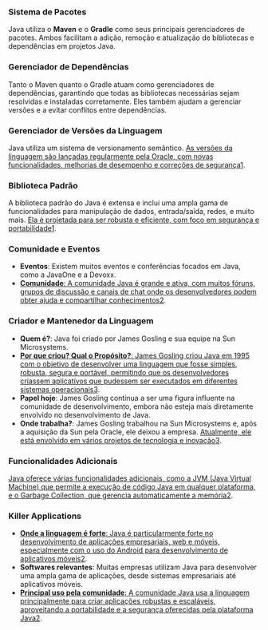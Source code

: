 ### Sistema de Pacotes

Java utiliza o **Maven** e o **Gradle** como seus principais gerenciadores de pacotes. Ambos facilitam a adição, remoção e atualização de bibliotecas e dependências em projetos Java.

### Gerenciador de Dependências

Tanto o Maven quanto o Gradle atuam como gerenciadores de dependências, garantindo que todas as bibliotecas necessárias sejam resolvidas e instaladas corretamente. Eles também ajudam a gerenciar versões e a evitar conflitos entre dependências.

### Gerenciador de Versões da Linguagem

Java utiliza um sistema de versionamento semântico. [As versões da linguagem são lançadas regularmente pela Oracle, com novas funcionalidades, melhorias de desempenho e correções de segurança](https://www.alura.com.br/artigos/java)[1](https://www.alura.com.br/artigos/java).

### Biblioteca Padrão

A biblioteca padrão do Java é extensa e inclui uma ampla gama de funcionalidades para manipulação de dados, entrada/saída, redes, e muito mais. [Ela é projetada para ser robusta e eficiente, com foco em segurança e portabilidade](https://www.alura.com.br/artigos/java)[1](https://www.alura.com.br/artigos/java).

### Comunidade e Eventos

- **Eventos**: Existem muitos eventos e conferências focados em Java, como a JavaOne e a Devoxx.
- [**Comunidade**: A comunidade Java é grande e ativa, com muitos fóruns, grupos de discussão e canais de chat onde os desenvolvedores podem obter ajuda e compartilhar conhecimentos](https://www.alura.com.br/artigos/java)[2](https://www.devmedia.com.br/guia/linguagem-java/38169).

### Criador e Mantenedor da Linguagem

- **Quem é?**: Java foi criado por James Gosling e sua equipe na Sun Microsystems.
- [**Por que criou? Qual o Propósito?**: James Gosling criou Java em 1995 com o objetivo de desenvolver uma linguagem que fosse simples, robusta, segura e portável, permitindo que os desenvolvedores criassem aplicativos que pudessem ser executados em diferentes sistemas operacionais](https://www.alura.com.br/artigos/java)[3](https://tecnoblog.net/responde/o-que-e-java-guia-para-iniciantes/).
- **Papel hoje**: James Gosling continua a ser uma figura influente na comunidade de desenvolvimento, embora não esteja mais diretamente envolvido no desenvolvimento de Java.
- **Onde trabalha?**: James Gosling trabalhou na Sun Microsystems e, após a aquisição da Sun pela Oracle, ele deixou a empresa. [Atualmente, ele está envolvido em vários projetos de tecnologia e inovação](https://www.alura.com.br/artigos/java)[3](https://tecnoblog.net/responde/o-que-e-java-guia-para-iniciantes/).

### Funcionalidades Adicionais

[Java oferece várias funcionalidades adicionais, como a JVM (Java Virtual Machine) que permite a execução de código Java em qualquer plataforma, e o Garbage Collection, que gerencia automaticamente a memória](https://www.alura.com.br/artigos/java)[2](https://www.devmedia.com.br/guia/linguagem-java/38169).

### Killer Applications

- [**Onde a linguagem é forte**: Java é particularmente forte no desenvolvimento de aplicações empresariais, web e móveis, especialmente com o uso do Android para desenvolvimento de aplicativos móveis](https://www.alura.com.br/artigos/java)[2](https://www.devmedia.com.br/guia/linguagem-java/38169).
- **Softwares relevantes**: Muitas empresas utilizam Java para desenvolver uma ampla gama de aplicações, desde sistemas empresariais até aplicativos móveis.
- [**Principal uso pela comunidade**: A comunidade Java usa a linguagem principalmente para criar aplicações robustas e escaláveis, aproveitando a portabilidade e a segurança oferecidas pela plataforma Java](https://www.devmedia.com.br/guia/linguagem-java/38169)[2](https://www.devmedia.com.br/guia/linguagem-java/38169).